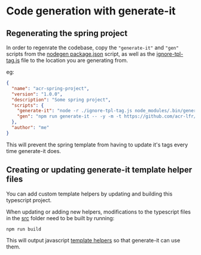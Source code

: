 # Code generation with generate-it

## Regenerating the spring project

In order to regenrate the codebase, copy the `"generate-it"` and `"gen"` scripts from the [nodegen package.json](./package.json) script, as well as the [ignore-tpl-tag.js](./ignore-tpl-tag.js) file to the location you are generating from.

eg:
```json
{
  "name": "acr-spring-project",
  "version": "1.0.0",
  "description": "Some spring project",
  "scripts": {
    "generate-it": "node -r ./ignore-tpl-tag.js node_modules/.bin/generate-it",
    "gen": "npm run generate-it -- -y -m -t https://github.com/acr-lfr/generate-it-java-spring-server ./api.yml"
  },
  "author": "me"
}
```

This will prevent the spring template from having to update it's tags every time generate-it does.

## Creating or updating generate-it template helper files

You can add custom template helpers by updating and building this typescript project.

When updating or adding new helpers, modifications to the typescript files in the [src](./src) folder need to be built by running:
```bash
npm run build
```

This will output javascript [template helpers](./helpers) so that generate-it can use them.
